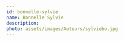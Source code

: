 ```yaml
---
id: bonnelle-sylvie
name: Bonnelle Sylvie
description: 
photo: assets/images/Auteurs/sylviebo.jpg
---
```

    